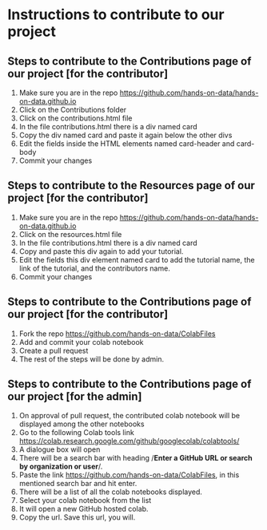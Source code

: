 # Instructions to contribute to our project

## Steps to contribute to the Contributions page of our project [for the contributor]

1) Make sure you are in the repo https://github.com/hands-on-data/hands-on-data.github.io
2) Click on the Contributions folder
3) Click on the contributions.html file
4) In the file contributions.html there is a div named card
5) Copy the div named card and paste it again below the other divs
6) Edit the fields inside the HTML elements named card-header and card-body
7) Commit your changes

## Steps to contribute to the Resources page of our project [for the contributor]

1) Make sure you are in the repo https://github.com/hands-on-data/hands-on-data.github.io
2) Click on the resources.html file
3) In the file contributions.html there is a div named card
4) Copy and paste this div again to add your tutorial.
5) Edit the fields this div element named card to add the tutorial name, the link of the tutorial, and the contributors name.
6) Commit your changes


## Steps to contribute to the Contributions page of our project [for the contributor]

1) Fork the repo https://github.com/hands-on-data/ColabFiles
2) Add and commit your colab notebook
3) Create a pull request
4) The rest of the steps will be done by admin.

## Steps to contribute to the Contributions page of our project [for the admin]

1) On approval of pull request, the contributed colab notebook will be displayed among the other notebooks
2) Go to the following Colab tools link https://colab.research.google.com/github/googlecolab/colabtools/
3) A dialogue box will open
4) There will be a search bar with heading /**Enter a GitHub URL or search by organization or user**/.  
5) Paste the link https://github.com/hands-on-data/ColabFiles, in this mentioned search bar and hit enter.
6) There will be a list of all the colab notebooks displayed.
7) Select your colab notebook from the list
8) It will open a new GitHub hosted colab.
9) Copy the url. Save this url, you will.
